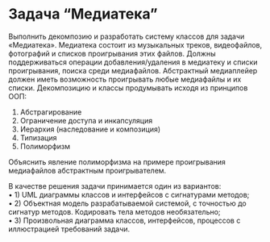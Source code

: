 # Задача “Медиатека”    

Выполнить декомпозию и разработать систему классов для задачи «Медиатека». Медиатека состоит из музыкальных треков, видеофайлов, фотографий и списков проигрывания этих файлов.   Должны поддерживаться операции добавления/удаления в медиатеку и списки проигрывания, поиска среди медиафайлов. Абстрактный медиаплейер должен иметь возможность проигрывать любые медиафайлы и их списки. Декомпозицию и классы продумывать исходя из принципов ООП:    
1)	Абстрагирование
2)	Ограничение доступа и инкапсуляция
3)	Иерархия (наследование и композиция)
4)	Типизация
5)	Полиморфизм    

Объяснить явление полиморфизма на примере  проигрывания медиафайлов абстрактным проигрывателем.    

В качестве решения задачи принимается один из вариантов:    
•	1) UML диаграммы классов и интерфейсов с сигнатурами методов;    
•	2)  Объектная модель разрабатываемой системой, с точностью до сигнатур методов. Кодировать тела методов необязательно;    
•	3) Произвольная диаграмма классов, интерфейсов, процессов с иллюстрацией требований задачи.    
